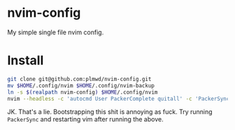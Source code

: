 # nvim-config
My simple single file nvim config.

# Install
```sh
git clone git@github.com:plmwd/nvim-config.git
mv $HOME/.config/nvim $HOME/.config/nvim-backup
ln -s $(realpath nvim-config) $HOME/.config/nvim
nvim --headless -c 'autocmd User PackerComplete quitall' -c 'PackerSync'
```
JK. That's a lie. Bootstrapping this shit is annoying as fuck. Try running `PackerSync` and restarting vim after running the above.
